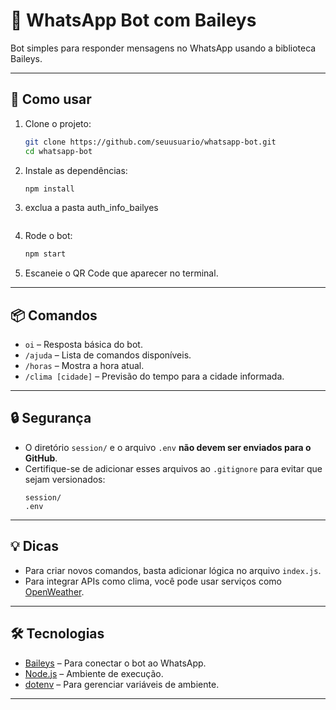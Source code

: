 # 🤖 WhatsApp Bot com Baileys

Bot simples para responder mensagens no WhatsApp usando a biblioteca Baileys.

---

## 🚀 Como usar

1. Clone o projeto:
    ```bash
    git clone https://github.com/seuusuario/whatsapp-bot.git
    cd whatsapp-bot
    ```

2. Instale as dependências:
    ```bash
    npm install
    ```

3. exclua a pasta auth_info_bailyes
    ```

4. Rode o bot:
    ```bash
    npm start
    ```

5. Escaneie o QR Code que aparecer no terminal.

---

## 📦 Comandos

- `oi` – Resposta básica do bot.
- `/ajuda` – Lista de comandos disponíveis.
- `/horas` – Mostra a hora atual.
- `/clima [cidade]` – Previsão do tempo para a cidade informada.

---

## 🔒 Segurança

- O diretório `session/` e o arquivo `.env` **não devem ser enviados para o GitHub**.
- Certifique-se de adicionar esses arquivos ao `.gitignore` para evitar que sejam versionados:
    ```
    session/
    .env
    ```

---

## 💡 Dicas

- Para criar novos comandos, basta adicionar lógica no arquivo `index.js`.
- Para integrar APIs como clima, você pode usar serviços como [OpenWeather](https://openweathermap.org/api).

---

## 🛠️ Tecnologias

- [Baileys](https://github.com/WhiskeySockets/Baileys) – Para conectar o bot ao WhatsApp.
- [Node.js](https://nodejs.org/) – Ambiente de execução.
- [dotenv](https://www.npmjs.com/package/dotenv) – Para gerenciar variáveis de ambiente.

---

